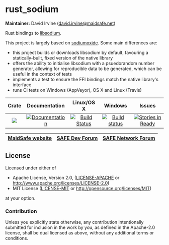# rust_sodium

 **Maintainer:** David Irvine (david.irvine@maidsafe.net)

Rust bindings to [libsodium](https://github.com/jedisct1/libsodium).

This project is largely based on [sodiumoxide](https://github.com/dnaq/sodiumoxide).  Some main
differences are:

* this project builds or downloads libsodium by default, favouring a statically-built, fixed version
  of the native library
* offers the ability to initialise libsodium with a psuedorandom number generator, allowing for
  reproducible data to be generated, which can be useful in the context of tests
* implements a test to ensure the FFI bindings match the native library's interface
* runs CI tests on Windows (AppVeyor), OS X and Linux (Travis)

|Crate|Documentation|Linux/OS X|Windows|Issues|
|:---:|:-----------:|:--------:|:-----:|:----:|
|[![](http://meritbadge.herokuapp.com/rust_sodium)](https://crates.io/crates/rust_sodium)|[![Documentation](https://docs.rs/rust_sodium/badge.svg)](https://docs.rs/rust_sodium)|[![Build Status](https://travis-ci.org/maidsafe/rust_sodium.svg?branch=master)](https://travis-ci.org/maidsafe/rust_sodium)|[![Build status](https://ci.appveyor.com/api/projects/status/kkgtqnx263xgk0c3/branch/master?svg=true)](https://ci.appveyor.com/project/MaidSafe-QA/rust_sodium/branch/master)|[![Stories in Ready](https://badge.waffle.io/maidsafe/rust_sodium.png?label=ready&title=Ready)](https://waffle.io/maidsafe/rust_sodium)|

| [MaidSafe website](https://maidsafe.net) | [SAFE Dev Forum](https://forum.safedev.org) | [SAFE Network Forum](https://safenetforum.org) |
|:----------------------------------------:|:-------------------------------------------:|:----------------------------------------------:|

## License

Licensed under either of

* Apache License, Version 2.0, ([LICENSE-APACHE](LICENSE-APACHE) or http://www.apache.org/licenses/LICENSE-2.0)
* MIT License ([LICENSE-MIT](LICENSE-MIT) or http://opensource.org/licenses/MIT)

at your option.

### Contribution

Unless you explicitly state otherwise, any contribution intentionally submitted for inclusion in the
work by you, as defined in the Apache-2.0 license, shall be dual licensed as above, without any
additional terms or conditions.
